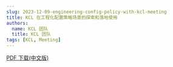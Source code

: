 ```yaml
---
slug: 2023-12-09-engineering-config-policy-with-kcl-meeting
title: KCL 在工程化配置策略场景的探索和落地使用
authors:
  name: KCL 团队
  title: KCL 团队
tags: [KCL, Meeting]
---
```


[PDF 下载(中文版)](https://kcl-lang.io/talks/engineering-config-policy-with-kcl.pdf)
